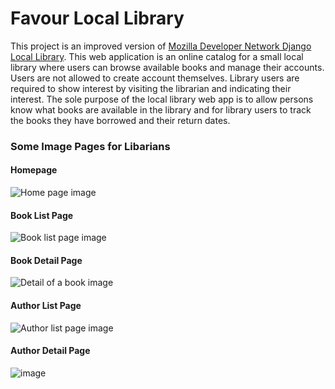 # Favour Local Library
This project is an improved version of [Mozilla Developer Network Django Local Library](https://developer.mozilla.org/en-US/docs/Learn/Server-side/Django).
This web application is an online catalog for a small local library where users can browse available books and manage their accounts. Users are not allowed to create account themselves. Library users are required to show interest by visiting the librarian and indicating their interest. The sole purpose of the local library web app is to allow persons know what books are available in the library and for library users to track the books they have borrowed and their return dates.

### Some Image Pages for Libarians
#### Homepage
![Home page image](https://user-images.githubusercontent.com/70489864/210656756-86c2a945-74b1-4274-b9f9-6882b5e23e19.png)

#### Book List Page
![Book list page image](https://user-images.githubusercontent.com/70489864/210658352-988747b7-6e20-4923-8143-092c2ac1f050.png)

#### Book Detail Page
![Detail of a book image](https://user-images.githubusercontent.com/70489864/210658751-3a4ea2d3-550f-4e6b-b2da-58743c06270f.png)

#### Author List Page
![Author list page image](https://user-images.githubusercontent.com/70489864/210658926-28cdd0a0-e3a8-4aff-ad31-da1b31d7b088.png)

#### Author Detail Page
![image](https://user-images.githubusercontent.com/70489864/210659647-7ad5c59f-f0fe-46ac-bc71-bdeb779c46d9.png)
